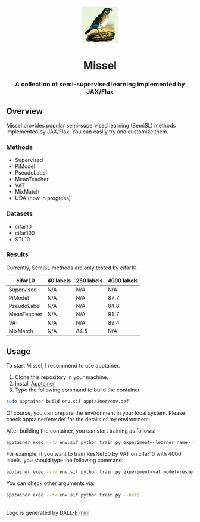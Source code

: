 <p align="center">
    <br>
    <img src="./figures/logo.png" height="100" width="100"/>
    <br>
</p>

<h1 align="center">Missel</h1>
<h3 align="center">A collection of semi-supervised learning implemented by JAX/Flax</h3>

## Overview

Missel provides popular semi-supervised learning (SemiSL) methods implemented by JAX/Flax. You can easily try and customize them.

### Methods
- Supervised
- PiModel
- PseudoLabel
- MeanTeacher
- VAT
- MixMatch
- UDA (now in progress)

### Datasets
- cifar10
- cifar100
- STL10

### Results
Currently, SemiSL methods are only tested by cifar10.

| cifar10 | 40 labels | 250 labels | 4000 labels |
| ---- | ---- | ---- | ---- |
| Supervised | N/A | N/A | N/A |
| PiModel | N/A | N/A | 87.7 |
| PseudoLabel | N/A | N/A | 84.8 |
| MeanTeacher | N/A | N/A | 91.7 |
| VAT | N/A | N/A | 89.4 |
| MixMatch | N/A | 84.5 | N/A |

## Usage

To start Missel, I recommend to use apptainer.

1. Clone this repository in your machine.
2. Install [Apptainer](https://apptainer.org/docs/admin/main/installation.html#installation-on-linux)
3. Type the following command to build the container.
```bash
sudo apptainer build env.sif apptainer/env.def
```

Of course, you can prepare the environment in your local system. Please check apptainer/env.def for the details of my environment.

After building the container, you can start training as follows:
```bash
apptainer exec --nv env.sif python train.py experiment=<learner name> <other configs>
```

For example, if you want to train ResNet50 by VAT on cifar10 with 4000 labels, you should type the following command:
```bash
apptainer exec --nv env.sif python train.py experiment=vat model=resnet50 dataset=cifar10 dataset.num_labels=4000
```

You can check other arguments via:
```bash
apptainer exec --nv env.sif python train.py --help
```


<br>

<footer>
Logo is generated by <a target="_blank" href="https://huggingface.co/spaces/dalle-mini/dalle-mini">DALL-E mini</a>
</footer>